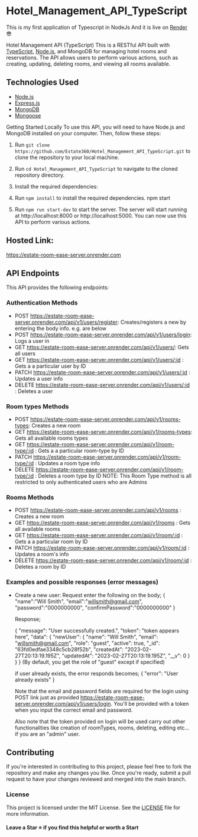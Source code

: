 # Hotel_Management_API_TypeScript

This is my first application of Typescript in NodeJs
And it is live on [Render](https://estate-room-ease-server.onrender.com)😎

Hotel Management API (TypeScript)
This is a RESTful API built with [TypeScript](https://www.typescriptlang.org/), [Node.js](https://nodejs.org/en/), and MongoDB for managing hotel rooms and reservations. The API allows users to perform various actions, such as creating, updating, deleting rooms, and viewing all rooms available.

## Technologies Used

- [Node.js](https://nodejs.org/en/)
- [Express.js](https://expressjs.com/)
- [MongoDB](https://www.mongodb.com/)
- [Mongoose](https://mongoosejs.com/)

Getting Started Locally
To use this API, you will need to have Node.js and MongoDB installed on your computer. Then, follow these steps:

1. Run `git clone https://github.com/Estate360/Hotel_Management_API_TypeScript.git` to clone the repository to your local machine.

2. Run `cd Hotel_Management_API_TypeScript` to navigate to the cloned repository directory.
3. Install the required dependencies:

4. Run `npm install` to install the required dependencies.
   npm start

5. Run `npm run start-dev` to start the server.
   The server will start running at http://localhost:8000 or http://localhost:5000. You can now use this API to perform various actions.

## Hosted Link:
  https://estate-room-ease-server.onrender.com
## API Endpoints

This API provides the following endpoints:

### Authentication Methods

- POST https://estate-room-ease-server.onrender.com/api/v1/users/register:
  Creates/registers a new by entering the body info. e.g. are below
- POST https://estate-room-ease-server.onrender.com/api/v1/users/login:
  Logs a user in
- GET https://estate-room-ease-server.onrender.com/api/v1/users/:
  Gets all users
- GET https://estate-room-ease-server.onrender.com/api/v1/users/:id :
  Gets a a particular user by ID
- PATCH https://estate-room-ease-server.onrender.com/api/v1/users/:id :
  Updates a user info
- DELETE https://estate-room-ease-server.onrender.com/api/v1/users/:id :
  Deletes a user

### Room types Methods

- POST https://estate-room-ease-server.onrender.com/api/v1/rooms-types:
  Creates a new room
- GET https://estate-room-ease-server.onrender.com/api/v1/rooms-types:
  Gets all available rooms types
- GET https://estate-room-ease-server.onrender.com/api/v1/room-type/:id :
  Gets a a particular room-type by ID
- PATCH https://estate-room-ease-server.onrender.com/api/v1/room-type/:id :
  Updates a room type info
- DELETE https://estate-room-ease-server.onrender.com/api/v1/room-type/:id :
  Deletes a room type by ID
  NOTE: This Room Type method is all restricted to only authenticated users who are Admins

### Rooms Methods

- POST https://estate-room-ease-server.onrender.com/api/v1/rooms :
  Creates a new room
- GET https://estate-room-ease-server.onrender.com/api/v1/rooms :
  Gets all available rooms
- GET https://estate-room-ease-server.onrender.com/api/v1/room/:id :
  Gets a a particular room by ID
- PATCH https://estate-room-ease-server.onrender.com/api/v1/room/:id :
  Updates a room's info
- DELETE https://estate-room-ease-server.onrender.com/api/v1/room/:id :
  Deletes a room by ID

### Examples and possible responses (error messages)

- Create a new user:
  Request
  enter the following on the body;
  {
  "name":"Will Smith",
  "email":"willsmith@gmail.com",
  "password":"0000000000",
  "confirmPassword":"0000000000"
  }

  Response;

  {
  "message": "User successfully created.",
  "token": "token appears here",
  "data": {
    "newUser": {
      "name": "Will Smith",
      "email": "willsmith@gmail.com",
      "role": "guest",
      "active": true,
      "_id": "63fd0edfae3348c5cb28f52b",
      "createdAt": "2023-02-27T20:13:19.195Z",
      "updatedAt": "2023-02-27T20:13:19.195Z",
      "__v": 0
    }
  }
  }
  (By default, you get the role of "guest" except if specified)

  if user already exists, the error responds becomes;
  {
  "error": "User already exists"
  }

  Note that the email and password fields are required for the login using POST link just as provided https://estate-room-ease-server.onrender.com/api/v1/users/login. You'll be provided with a token when you input the correct email and password.

  Also note that the token provided on login will be used carry out other functionalities like creation of roomTypes, rooms, deleting, editing etc... if you are an "admin" user.

## Contributing

If you're interested in contributing to this project, please feel free to fork the repository and make any changes you like. Once you're ready, submit a pull request to have your changes reviewed and merged into the main branch.

### License

This project is licensed under the MIT License. See the [LICENSE](https://opensource.org/licenses/MIT) file for more information.

#### Leave a Star ⭐️ if you find this helpful or worth a Start
